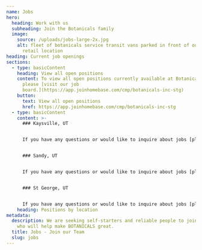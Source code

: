 ```yaml
---
name: Jobs
hero:
  heading: Work with us
  subheading: Join the Botanicals family
  image:
    source: /uploads/jobs-large-2x.jpg
    alt: fleet of botanicals service transit vans parked in front of our st george
      retail location
heading: Current job openings
sections:
  - type: basicContent
    heading: View all open positions
    content: To view all open positions currently available at Botanicals,
      please [visit our job
      board.](https://app.joinhomebase.com/cmp/botanicals-inc-stg)
    button:
      text: View all open positions
      href: https://app.joinhomebase.com/cmp/botanicals-inc-stg
  - type: basicContent
    content: >-
      ### Kaysville, UT


      If you have any questions or would like to inquire about jobs [please contact Kaysville here.](/contact/kaysville)


      ### Sandy, UT


      If you have any questions or would like to inquire about jobs [please contact Sandy here.](/contact/sandy)


      ### St George, UT


      If you have any questions or would like to inquire about jobs [please contact St George here.](/contact/saint-george)
    heading: Positions by location
metadata:
  description: We are seeking self-starters and reliable people to join our team
    who will help make BOTANICALS great.
  title: Jobs - Join our Team
  slug: jobs
---
```

